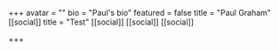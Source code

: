 +++
avatar = ""
bio = "Paul's bio"
featured = false
title = "Paul Graham"
[[social]]
title = "Test"
[[social]]
[[social]]
[[social]]

+++
